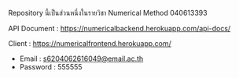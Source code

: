 Repository นี้เป็นส่วนหนึ่งในรายวิชา Numerical Method 040613393

API Document : https://numericalbackend.herokuapp.com/api-docs/ 

Client : https://numericalfrontend.herokuapp.com/ 
  * Email : s6204062616049@email.ac.th 
  * Password : 555555 
  
